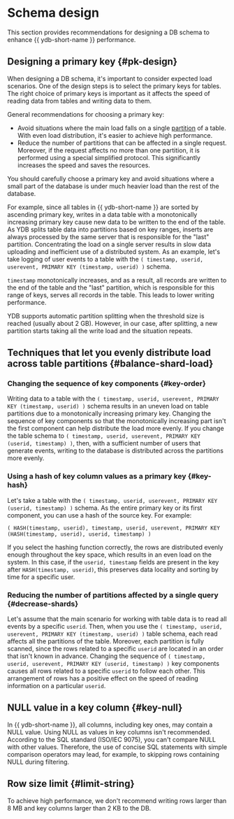 # Schema design

This section provides recommendations for designing a DB schema to enhance {{ ydb-short-name }} performance.

## Designing a primary key {#pk-design}

When designing a DB schema, it's important to consider expected load scenarios. One of the design steps is to select the primary keys for tables. The right choice of primary keys is important as it affects the speed of reading data from tables and writing data to them.

General recommendations for choosing a primary key:

* Avoid situations where the main load falls on a single [partition](../../concepts/datamodel.md#partitioning) of a table. With even load distribution, it's easier to achieve high performance.
* Reduce the number of partitions that can be affected in a single request. Moreover, if the request affects no more than one partition, it is performed using a special simplified protocol. This significantly increases the speed and saves the resources.

You should carefully choose a primary key and avoid situations where a small part of the database is under much heavier load than the rest of the database.

For example, since all tables in {{ ydb-short-name }} are sorted by ascending primary key, writes in a data table with a monotonically increasing primary key cause new data to be written to the end of the table. As YDB splits table data into partitions based on key ranges, inserts are always processed by the same server that is responsible for the "last" partition. Concentrating the load on a single server results in slow data uploading and inefficient use of a distributed system.
As an example, let's take logging of user events to a table with the ```( timestamp, userid, userevent, PRIMARY KEY (timestamp, userid) )``` schema.

```timestamp``` monotonically increases, and as a result, all records are written to the end of the table and the "last" partition, which is responsible for this range of keys, serves all records in the table. This leads to lower writing performance.

YDB supports automatic partition splitting when the threshold size is reached (usually about 2 GB). However, in our case, after splitting, a new partition starts taking all the write load and the situation repeats.

## Techniques that let you evenly distribute load across table partitions {#balance-shard-load}

### Changing the sequence of key components {#key-order}

Writing data to a table with the ```( timestamp, userid, userevent, PRIMARY KEY (timestamp, userid) )``` schema results in an uneven load on table partitions due to a monotonically increasing primary key. Changing the sequence of key components so that the monotonically increasing part isn't the first component can help distribute the load more evenly. If you change the table schema to ```( timestamp, userid, userevent, PRIMARY KEY (userid, timestamp) )```, then, with a sufficient number of users that generate events, writing to the database is distributed across the partitions more evenly.

### Using a hash of key column values as a primary key {#key-hash}

Let's take a table with the ```( timestamp, userid, userevent, PRIMARY KEY (userid, timestamp) )``` schema. As the entire primary key or its first component, you can use a hash of the source key. For example:

```
( HASH(timestamp, userid), timestamp, userid, userevent, PRIMARY KEY (HASH(timestamp, userid), userid, timestamp) )
```

If you select the hashing function correctly, the rows are distributed evenly enough throughout the key space, which results in an even load on the system. In this case, if the ```userid, timestamp``` fields are present in the key after ```HASH(timestamp, userid)```, this preserves data locality and sorting by time for a specific user.

### Reducing the number of partitions affected by a single query {#decrease-shards}

Let's assume that the main scenario for working with table data is to read all events by a specific ```userid```. Then, when you use the ```( timestamp, userid, userevent, PRIMARY KEY (timestamp, userid) )``` table schema, each read affects all the partitions of the table. Moreover, each partition is fully scanned, since the rows related to a specific ```userid``` are located in an order that isn't known in advance. Changing the sequence of ```( timestamp, userid, userevent, PRIMARY KEY (userid, timestamp) )``` key components causes all rows related to a specific ```userid``` to follow each other. This arrangement of rows has a positive effect on the speed of reading information on a particular ```userid```.

## NULL value in a key column {#key-null}

In {{ ydb-short-name }}, all columns, including key ones, may contain a NULL value. Using NULL as values in key columns isn't recommended. According to the SQL standard (ISO/IEC&nbsp;9075), you can't compare NULL with other values. Therefore, the use of concise SQL statements with simple comparison operators may lead, for example, to skipping rows containing NULL during filtering.

## Row size limit {#limit-string}

To achieve high performance, we don't recommend writing rows larger than 8 MB and key columns larger than 2 KB to the DB.
